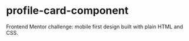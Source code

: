 # profile-card-component
Frontend Mentor challenge: mobile first design built with plain HTML and CSS.
